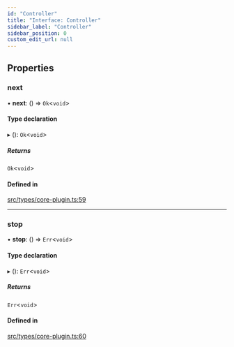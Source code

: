 ```yaml
---
id: "Controller"
title: "Interface: Controller"
sidebar_label: "Controller"
sidebar_position: 0
custom_edit_url: null
---
```


## Properties

### next

• **next**: () => `Ok`<`void`\>

#### Type declaration

▸ (): `Ok`<`void`\>

##### Returns

`Ok`<`void`\>

#### Defined in

[src/types/core-plugin.ts:59](https://github.com/sern-handler/handler/blob/91b3768e376cfe22ec37d8ab44f4e4a4dfe8a1e8/src/types/core-plugin.ts#L59)

___

### stop

• **stop**: () => `Err`<`void`\>

#### Type declaration

▸ (): `Err`<`void`\>

##### Returns

`Err`<`void`\>

#### Defined in

[src/types/core-plugin.ts:60](https://github.com/sern-handler/handler/blob/91b3768e376cfe22ec37d8ab44f4e4a4dfe8a1e8/src/types/core-plugin.ts#L60)
